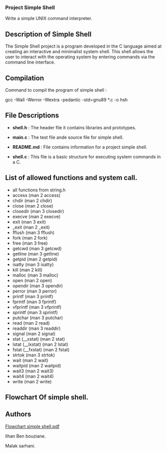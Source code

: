 ### Project Simple Shell

Write a simple UNIX command interpreter.

## Description of Simple Shell

The Simple Shell project is a program developed in the C language aimed at creating an interactive and minimalist system shell. This shell allows the user to interact with the operating system by entering commands via the command line interface.

## Compilation 

Command to compil the program of simple shell :

gcc -Wall -Werror -Wextra -pedantic -std=gnu89 *.c -o hsh

## File Descriptions

* **shell.h** : The header file it contains libraries and prototypes.

* **main.c** : The test file ande source file for simple shell.

* **README.md** : File contains information for a project simple shell.

* **shell.c** : This file is a basic structure for executing system commands in a C.

## List of allowed functions and system call.

* all functions from string.h
* access (man 2 access)
* chdir (man 2 chdir)
* close (man 2 close)
* closedir (man 3 closedir)
* execve (man 2 execve)
* exit (man 3 exit)
* _exit (man 2 _exit)
* fflush (man 3 fflush)
* fork (man 2 fork)
* free (man 3 free)
* getcwd (man 3 getcwd)
* getline (man 3 getline)
* getpid (man 2 getpid)
* isatty (man 3 isatty)
* kill (man 2 kill)
* malloc (man 3 malloc)
* open (man 2 open)
* opendir (man 3 opendir)
* perror (man 3 perror)
* printf (man 3 printf)
* fprintf (man 3 fprintf)
* vfprintf (man 3 vfprintf)
* sprintf (man 3 sprintf)
* putchar (man 3 putchar)
* read (man 2 read)
* readdir (man 3 readdir)
* signal (man 2 signal)
* stat (__xstat) (man 2 stat)
* lstat (__lxstat) (man 2 lstat)
* fstat (__fxstat) (man 2 fstat)
* strtok (man 3 strtok)
* wait (man 2 wait)
* waitpid (man 2 waitpid)
* wait3 (man 2 wait3)
* wait4 (man 2 wait4)
* write (man 2 write)

## Flowchart Of simple shell.


## Authors

[Flowchart simple shell.pdf](https://github.com/malak33s/holbertonschool-simple_shell/files/15105814/Flowchart.simple.shell.pdf)


Ilhan Ben bouziane.

Malak sarhani.
